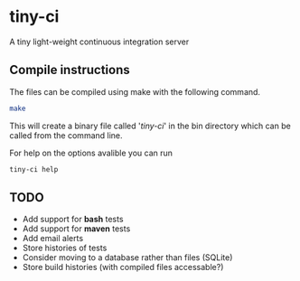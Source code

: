 tiny-ci
=======

A tiny light-weight continuous integration server

Compile instructions
------------------

The files can be compiled using make with the following command.

```bash
make
```

This will create a binary file called '*tiny-ci*' in the bin directory which can be called from the command line. 

For help on the options avalible you can run

```bash
tiny-ci help
```


TODO
-------

+ Add support for **bash** tests
+ Add support for **maven** tests
+ Add email alerts
+ Store histories of tests
+ Consider moving to a database rather than files (SQLite)
+ Store build histories (with compiled files accessable?)
